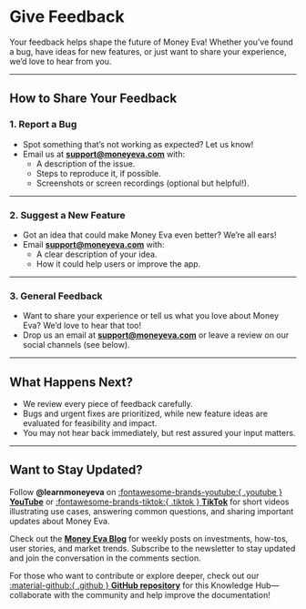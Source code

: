 # Give Feedback

Your feedback helps shape the future of Money Eva! Whether you’ve found a bug, have ideas for new features, or just want to share your experience, we’d love to hear from you.

---

## How to Share Your Feedback

### 1. Report a Bug
- Spot something that’s not working as expected? Let us know!
- Email us at **[support@moneyeva.com](mailto:support@moneyeva.com)** with:
    - A description of the issue.
    - Steps to reproduce it, if possible.
    - Screenshots or screen recordings (optional but helpful!).

---

### 2. Suggest a New Feature
- Got an idea that could make Money Eva even better? We’re all ears!
- Email **[support@moneyeva.com](mailto:support@moneyeva.com)** with:
    - A clear description of your idea.
    - How it could help users or improve the app.

---

### 3. General Feedback
- Want to share your experience or tell us what you love about Money Eva? We’d love to hear that too!
- Drop us an email at **[support@moneyeva.com](mailto:support@moneyeva.com)** or leave a review on our social channels (see below).

---

## What Happens Next?
- We review every piece of feedback carefully.
- Bugs and urgent fixes are prioritized, while new feature ideas are evaluated for feasibility and impact.
- You may not hear back immediately, but rest assured your input matters.

---

## Want to Stay Updated?
Follow **@learnmoneyeva** on <a href="https://www.youtube.com/@learnmoneyeva" target="_blank" rel="noopener">:fontawesome-brands-youtube:{ .youtube } **YouTube**</a> or <a href="https://www.tiktok.com/@learnmoneyeva" target="_blank" rel="noopener">:fontawesome-brands-tiktok:{ .tiktok } **TikTok**</a> for short videos illustrating use cases, answering common questions, and sharing important updates about Money Eva.  

Check out the <a href="https://blog.moneyeva.com" target="_blank" rel="noopener">**Money Eva Blog**</a> for weekly posts on investments, how-tos, user stories, and market trends. Subscribe to the newsletter to stay updated and join the conversation in the comments section.  

For those who want to contribute or explore deeper, check out our <a href="https://github.com/moneyeva/moneyeva-docs" target="_blank" rel="noopener">:material-github:{ .github } **GitHub repository**</a> for this Knowledge Hub—collaborate with the community and help improve the documentation!
